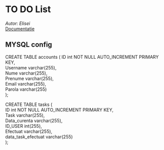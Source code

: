 # TO DO List
*Autor: Elisei*\
[Documentatie](https://drive.google.com/open?id=198RIMLuGekpM31UkOgnbF9phJbOBTh7m "Documentatie")
 
## MYSQL config

CREATE TABLE accounts (
    ID int NOT NULL AUTO_INCREMENT PRIMARY KEY,\
    Username varchar(255),\
    Nume varchar(255),\
    Prenume varchar(255),\
    Email varchar(255),\
    Parola varchar(255)\
);

CREATE TABLE tasks (\
    ID int NOT NULL AUTO_INCREMENT PRIMARY KEY,\
    Task varchar(255),\
    Data_curenta varchar(255),\
    ID_USER int(255),\
    Efectuat varchar(255),\
    data_task_efectuat varchar(255)\
);




